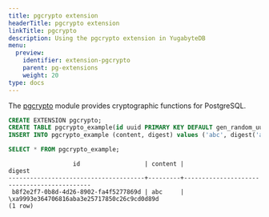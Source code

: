 ```yaml
---
title: pgcrypto extension
headerTitle: pgcrypto extension
linkTitle: pgcrypto
description: Using the pgcrypto extension in YugabyteDB
menu:
  preview:
    identifier: extension-pgcrypto
    parent: pg-extensions
    weight: 20
type: docs
---
```


The [pgcrypto](https://www.postgresql.org/docs/15/pgcrypto.html) module provides cryptographic functions for PostgreSQL.

```sql
CREATE EXTENSION pgcrypto;
CREATE TABLE pgcrypto_example(id uuid PRIMARY KEY DEFAULT gen_random_uuid(), content text, digest text);
INSERT INTO pgcrypto_example (content, digest) values ('abc', digest('abc', 'sha1'));

SELECT * FROM pgcrypto_example;
```

```output
                  id                  | content |                   digest
--------------------------------------+---------+--------------------------------------------
 b8f2e2f7-0b8d-4d26-8902-fa4f5277869d | abc     | \xa9993e364706816aba3e25717850c26c9cd0d89d
(1 row)
```
